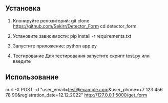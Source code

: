 ## Установка

1. Клонируйте репозиторий:
git clone https://github.com/Sekirr/Detector_Form
cd detector_form


2. Установите зависимости:
pip install -r requirements.txt


3. Запустите приложение:
python app.py


4. Тестирование
Для тестирования запустите скрипт test.py или введите 


## Использование
curl -X POST -d "user_email=test@example.com&user_phone=+7 123 456 78 90&registration_date=12.12.2022" http://127.0.0.1:5000/get_form
